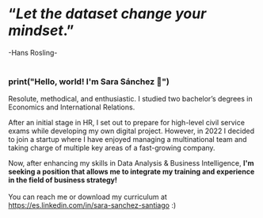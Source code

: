 # “_Let the dataset change your mindset_.”
-Hans Rosling-
<br>
<br>
### print("Hello, world! I'm Sara Sánchez 👋")

Resolute, methodical, and enthusiastic. I studied two bachelor’s degrees in Economics and International Relations.

After an initial stage in HR, I set out to prepare for high-level civil service exams while developing my own digital project. However, in 2022 I decided to join a startup where I have enjoyed managing a multinational team and taking charge of multiple key areas of a fast-growing company.

Now, after enhancing my skills in Data Analysis & Business Intelligence, <b>I'm seeking a position that allows me to integrate my training and experience in the field of business strategy!</b>
<br>
<br>
You can reach me or download my curriculum at https://es.linkedin.com/in/sara-sanchez-santiago :)


<!--
**SaraSanSan/SaraSanSan** is a ✨ _special_ ✨ repository because its `README.md` (this file) appears on your GitHub profile.

Here are some ideas to get you started:

- 🔭 I’m currently working on ...
- 🌱 I’m currently learning ...
- 👯 I’m looking to collaborate on ...
- 🤔 I’m looking for help with ...
- 💬 Ask me about ...
- 📫 How to reach me: ...
- 😄 Pronouns: ...
- ⚡ Fun fact: ...
-->
